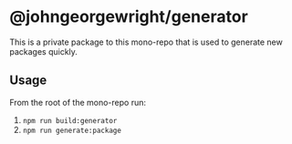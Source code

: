 # @johngeorgewright/generator

This is a private package to this mono-repo that is used to generate new packages quickly.

## Usage

From the root of the mono-repo run:

1. `npm run build:generator`
1. `npm run generate:package`
